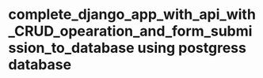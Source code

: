 # complete_django_app_with_api_with_CRUD_opearation_and_form_submission_to_database using postgress database

